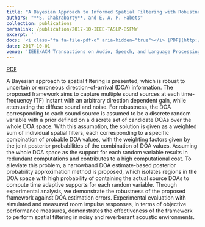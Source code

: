 ```yaml
---
title: "A Bayesian Approach to Informed Spatial Filtering with Robustness Against DOA Estimation Errors"
authors: "**S. Chakrabarty**, and E. A. P. Habets"
collection: publications
permalink: /publication/2017-10-IEEE-TASLP-BSFMW
excerpt: ''
docs: '<i class="fa fa-file-pdf-o" aria-hidden="true"></i> [PDF](http://Soumitro-Chakrabarty.github.io/files/17_TASLP_paper.pdf)'
date: 2017-10-01
venue: 'IEEE/ACM Transactions on Audio, Speech, and Language Processing, to appear'
---
```


<i class="fa fa-file-pdf-o" aria-hidden="true"></i> [PDF](http://Soumitro-Chakrabarty.github.io/files/17_TASLP_paper.pdf)

A Bayesian approach to spatial filtering is presented, which
is robust to uncertain or erroneous direction-of-arrival (DOA) information.
The proposed framework aims to capture multiple sound sources at
each time-frequency (TF) instant with an arbitrary direction dependent
gain, while attenuating the diffuse sound and noise. For robustness, the
DOA corresponding to each sound source is assumed to be a discrete
random variable with a prior defined on a discrete set of candidate
DOAs over the whole DOA space. With this assumption, the solution is
given as a weighted sum of individual spatial filters, each corresponding
to a specific combination of probable DOA values, with the weighting
factors given by the joint posterior probabilities of the combination of
DOA values. Assuming the whole DOA space as the support for each
random variable results in redundant computations and contributes to a
high computational cost. To alleviate this problem, a narrowband DOA
estimate-based posterior probability approximation method is proposed,
which isolates regions in the DOA space with high probability of
containing the actual source DOAs to compute time adaptive supports for
each random variable. Through experimental analysis, we demonstrate
the robustness of the proposed framework against DOA estimation errors.
Experimental evaluation with simulated and measured room impulse
responses, in terms of objective performance measures, demonstrates the
effectiveness of the framework to perform spatial filtering in noisy and
reverberant acoustic environments.
